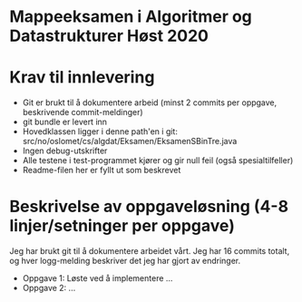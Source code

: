 # Mappeeksamen i Algoritmer og Datastrukturer Høst 2020

# Krav til innlevering

* Git er brukt til å dokumentere arbeid (minst 2 commits per oppgave, beskrivende commit-meldinger)	
* git bundle er levert inn
* Hovedklassen ligger i denne path'en i git: src/no/oslomet/cs/algdat/Eksamen/EksamenSBinTre.java
* Ingen debug-utskrifter
* Alle testene i test-programmet kjører og gir null feil (også spesialtilfeller)
* Readme-filen her er fyllt ut som beskrevet


# Beskrivelse av oppgaveløsning (4-8 linjer/setninger per oppgave)

Jeg har brukt git til å dokumentere arbeidet vårt. Jeg har 16 commits totalt,
 og hver logg-melding beskriver det jeg har gjort av endringer.

* Oppgave 1: Løste ved å implementere ...
* Oppgave 2: ...